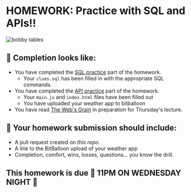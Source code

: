 # HOMEWORK: Practice with SQL and APIs!!

![bobby tables](https://imgs.xkcd.com/comics/exploits_of_a_mom.png)

## 🚀 Completion looks like:

- You have completed the [SQL practice](./sql) part of the homework.
    - Your `clues.sql` has been filled in with the appropriate SQL commands.
- You have completed the [API practice](./weather) part of the homework.
    - Your `main.js` and `index.html` files have been filled out
    - You have uploaded your weather app to bitballoon
- You have read [The Web's Grain](https://www.frankchimero.com/writing/the-webs-grain/) in preparation for Thursday's lecture.

## 🚀 Your homework submission should include:

- A pull request created on _this repo_.
- A link to the BitBalloon upload of your weather app
- Completion, comfort, wins, losses, questions... you know the drill.

## This homework is due 🚨 11PM ON WEDNESDAY NIGHT 🚨